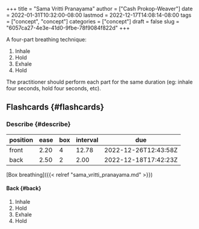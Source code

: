 +++
title = "Sama Vritti Pranayama"
author = ["Cash Prokop-Weaver"]
date = 2022-01-31T10:32:00-08:00
lastmod = 2022-12-17T14:08:14-08:00
tags = ["concept", "concept"]
categories = ["concept"]
draft = false
slug = "6057ca27-4e3e-41d0-9fbe-78f9084f822d"
+++

A four-part breathing technique:

1.  Inhale
2.  Hold
3.  Exhale
4.  Hold

The practitioner should perform each part for the same duration (eg: inhale four seconds, hold four seconds, etc).


## Flashcards {#flashcards}


### Describe {#describe}

| position | ease | box | interval | due                  |
|----------|------|-----|----------|----------------------|
| front    | 2.20 | 4   | 12.78    | 2022-12-26T12:43:58Z |
| back     | 2.50 | 2   | 2.00     | 2022-12-18T17:42:23Z |

[Box breathing]({{< relref "sama_vritti_pranayama.md" >}})


#### Back {#back}

1.  Inhale
2.  Hold
3.  Exhale
4.  Hold

